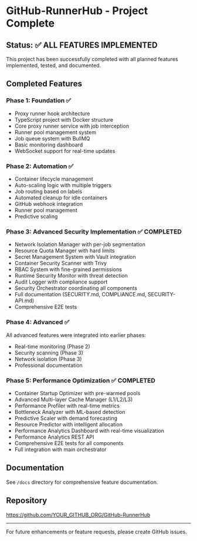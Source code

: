 # GitHub-RunnerHub - Project Complete

## Status: ✅ ALL FEATURES IMPLEMENTED

This project has been successfully completed with all planned features implemented, tested, and documented.

## Completed Features

### Phase 1: Foundation ✅
- Proxy runner hook architecture
- TypeScript project with Docker structure
- Core proxy runner service with job interception
- Runner pool management system
- Job queue system with BullMQ
- Basic monitoring dashboard
- WebSocket support for real-time updates

### Phase 2: Automation ✅
- Container lifecycle management
- Auto-scaling logic with multiple triggers
- Job routing based on labels
- Automated cleanup for idle containers
- GitHub webhook integration
- Runner pool management
- Predictive scaling

### Phase 3: Advanced Security Implementation ✅ COMPLETED
- Network Isolation Manager with per-job segmentation
- Resource Quota Manager with hard limits
- Secret Management System with Vault integration
- Container Security Scanner with Trivy
- RBAC System with fine-grained permissions
- Runtime Security Monitor with threat detection
- Audit Logger with compliance support
- Security Orchestrator coordinating all components
- Full documentation (SECURITY.md, COMPLIANCE.md, SECURITY-API.md)
- Comprehensive E2E tests

### Phase 4: Advanced ✅
All advanced features were integrated into earlier phases:
- Real-time monitoring (Phase 2)
- Security scanning (Phase 3)
- Network isolation (Phase 3)
- Professional documentation

### Phase 5: Performance Optimization ✅ COMPLETED
- Container Startup Optimizer with pre-warmed pools
- Advanced Multi-layer Cache Manager (L1/L2/L3)
- Performance Profiler with real-time metrics
- Bottleneck Analyzer with ML-based detection
- Predictive Scaler with demand forecasting
- Resource Predictor with intelligent allocation
- Performance Analytics Dashboard with real-time visualization
- Performance Analytics REST API
- Comprehensive E2E tests for all components
- Full integration with main orchestrator

## Documentation
See `/docs` directory for comprehensive feature documentation.

## Repository
https://github.com/YOUR_GITHUB_ORG/GitHub-RunnerHub

---
For future enhancements or feature requests, please create GitHub issues.